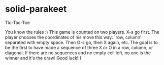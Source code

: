 # solid-parakeet

Tic-Tac-Toe

You know the rules :) 
This game is counted on two players.
X-s go first. The player chooses the coordinates of his move this way: 'row, column' separated with empty space.
Then O-s go, then X again, etc.
The goal is to be the first to have made a sequence of three X or O in a row, column, or diagonal.
If there are no sequences and no empty cell left, no one is the winner and it's the draw!
Good luck!:)
